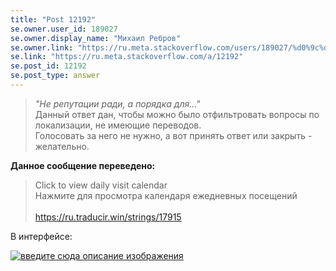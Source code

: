 ```yaml
---
title: "Post 12192"
se.owner.user_id: 189027
se.owner.display_name: "Михаил Ребров"
se.owner.link: "https://ru.meta.stackoverflow.com/users/189027/%d0%9c%d0%b8%d1%85%d0%b0%d0%b8%d0%bb-%d0%a0%d0%b5%d0%b1%d1%80%d0%be%d0%b2"
se.link: "https://ru.meta.stackoverflow.com/a/12192"
se.post_id: 12192
se.post_type: answer
---
```

<blockquote>
<p><em>&quot;Не репутации ради, а порядка для...&quot;</em><br/>
Данный ответ дан, чтобы можно было отфильтровать вопросы по локализации, не имеющие переводов.<br/> Голосовать за него не нужно, а вот принять ответ или закрыть - желательно.</p>
</blockquote>
<p><strong>Данное сообщение переведено:</strong></p>
<blockquote>
<p>Click to view daily visit calendar<br/>
Нажмите для просмотра календаря ежедневных посещений<br/><br/>
<a href="https://ru.traducir.win/strings/17915" rel="nofollow noreferrer">https://ru.traducir.win/strings/17915</a></p>
</blockquote>
<p>В интерфейсе:</p>
<p><a href="https://i.stack.imgur.com/60gV1.png" rel="nofollow noreferrer"><img src="https://i.stack.imgur.com/60gV1.png" alt="введите сюда описание изображения" /></a></p>

